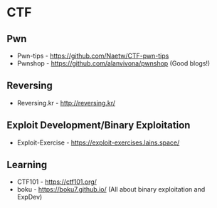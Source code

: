 # CTF

## Pwn
* Pwn-tips - https://github.com/Naetw/CTF-pwn-tips
* Pwnshop - https://github.com/alanvivona/pwnshop (Good blogs!)

## Reversing
* Reversing.kr - http://reversing.kr/

## Exploit Development/Binary Exploitation
* Exploit-Exercise - https://exploit-exercises.lains.space/

## Learning
* CTF101 - https://ctf101.org/
* boku - https://boku7.github.io/ (All about binary exploitation and ExpDev)



